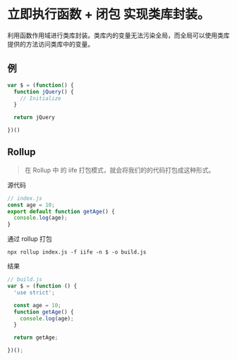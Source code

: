 # 立即执行函数 + 闭包 实现类库封装。

利用函数作用域进行类库封装。类库内的变量无法污染全局，而全局可以使用类库提供的方法访问类库中的变量。

## 例

```JavaScript
var $ = (function() {
  function jQuery() {
    // Initialize
  }

  return jQuery

})()
```

## Rollup

> 在 Rollup 中 的 iife 打包模式，就会将我们的的代码打包成这种形式。

源代码

```JavaScript
// index.js
const age = 10;
export default function getAge() {
  console.log(age);
}
```

通过 rollup 打包

```shell
npx rollup index.js -f iife -n $ -o build.js
```

结果

```JavaScript
// build.js
var $ = (function () {
  'use strict';

  const age = 10;
  function getAge() {
    console.log(age);
  }

  return getAge;

})();
```
